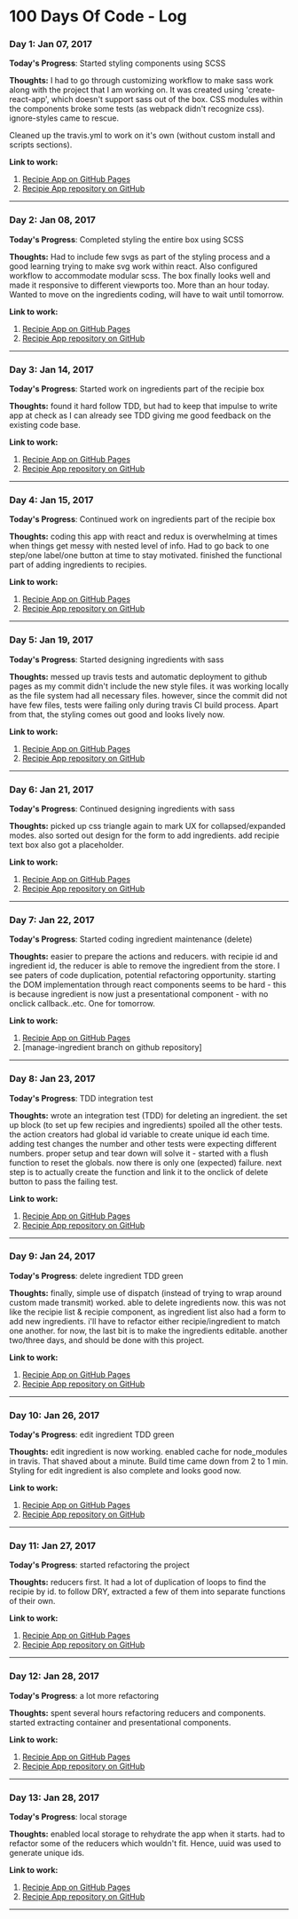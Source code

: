 # 100 Days Of Code - Log

### Day 1: Jan 07, 2017

**Today's Progress**: Started styling components using SCSS

**Thoughts:** I had to go through customizing workflow to make sass work along with the project that I am working on. It was created using 'create-react-app', which doesn't support sass out of the box. CSS modules within the components broke some tests (as webpack didn't recognize css). ignore-styles came to rescue.

Cleaned up the travis.yml to work on it's own (without custom install and scripts sections).

**Link to work:**

1. [Recipie App on GitHub Pages]
2. [Recipie App repository on GitHub]
---

### Day 2: Jan 08, 2017

**Today's Progress**: Completed styling the entire box using SCSS

**Thoughts:** Had to include few svgs as part of the styling process and a good learning trying to make svg work within react. Also configured workflow to accommodate modular scss. The box finally looks well and made it responsive to different viewports too. More than an hour today. Wanted to move on the ingredients coding, will have to wait until tomorrow.

**Link to work:**

1. [Recipie App on GitHub Pages]
2. [Recipie App repository on GitHub]
---

### Day 3: Jan 14, 2017

**Today's Progress**: Started work on ingredients part of the recipie box

**Thoughts:** found it hard follow TDD, but had to keep that impulse to write app at check as I can already see TDD giving me good feedback on the existing code base.

**Link to work:**

1. [Recipie App on GitHub Pages]
2. [Recipie App repository on GitHub]
---

### Day 4: Jan 15, 2017

**Today's Progress**: Continued work on ingredients part of the recipie box

**Thoughts:** coding this app with react and redux is overwhelming at times when things get messy with nested level of info. Had to go back to one step/one label/one button at time to stay motivated. finished the functional part of adding ingredients to recipies.

**Link to work:**

1. [Recipie App on GitHub Pages]
2. [Recipie App repository on GitHub]
---

### Day 5: Jan 19, 2017

**Today's Progress**: Started designing ingredients with sass

**Thoughts:** messed up travis tests and automatic deployment to github pages as my commit didn't include the new style files. it was working locally as the file system had all necessary files. however, since the commit did not have few files, tests were failing only during travis CI build process. Apart from that, the styling comes out good and looks lively now.

**Link to work:**

1. [Recipie App on GitHub Pages]
2. [Recipie App repository on GitHub]
---

### Day 6: Jan 21, 2017

**Today's Progress**: Continued designing ingredients with sass

**Thoughts:** picked up css triangle again to mark UX for collapsed/expanded modes. also sorted out design for the form to add ingredients. add recipie text box also got a placeholder.

**Link to work:**

1. [Recipie App on GitHub Pages]
2. [Recipie App repository on GitHub]
---

### Day 7: Jan 22, 2017

**Today's Progress**: Started coding ingredient maintenance (delete)

**Thoughts:** easier to prepare the actions and reducers. with recipie id and ingredient id, the reducer is able to remove the ingredient from the store. I see paters of code duplication, potential refactoring opportunity. starting the DOM implementation through react components seems to be hard - this is because ingredient is now just a presentational component - with no onclick callback..etc. One for tomorrow.

**Link to work:**

1. [Recipie App on GitHub Pages]
2. [manage-ingredient branch on github repository]
---

### Day 8: Jan 23, 2017

**Today's Progress**: TDD integration test

**Thoughts:** wrote an integration test (TDD) for deleting an ingredient. the set up block (to set up few recipies and ingredients) spoiled all the other tests. the action creators had global id variable to create unique id each time. adding test changes the number and other tests were expecting different numbers. proper setup and tear down will solve it - started with a flush function to reset the globals. now there is only one (expected) failure. next step is to actually create the function and link it to the onclick of delete button to pass the failing test.

**Link to work:**

1. [Recipie App on GitHub Pages]
2. [Recipie App repository on GitHub]
---

### Day 9: Jan 24, 2017

**Today's Progress**: delete ingredient TDD green

**Thoughts:** finally, simple use of dispatch (instead of trying to wrap around custom made transmit) worked. able to delete ingredients now. this was not like the recipie list & recipie component, as ingredient list also had a form to add new ingredients. i'll have to refactor either recipie/ingredient to match one another. for now, the last bit is to make the ingredients editable. another two/three days, and should be done with this project.

**Link to work:**

1. [Recipie App on GitHub Pages]
2. [Recipie App repository on GitHub]
---

### Day 10: Jan 26, 2017

**Today's Progress**: edit ingredient TDD green

**Thoughts:** edit ingredient is now working. enabled cache for node_modules in travis. That shaved about a minute. Build time came down from 2 to 1 min. Styling for edit ingredient is also complete and looks good now.

**Link to work:**

1. [Recipie App on GitHub Pages]
2. [Recipie App repository on GitHub]
---

### Day 11: Jan 27, 2017

**Today's Progress**: started refactoring the project

**Thoughts:** reducers first. It had a lot of duplication of loops to find the recipie by id. to follow DRY, extracted a few of them into separate functions of their own.

**Link to work:**

1. [Recipie App on GitHub Pages]
2. [Recipie App repository on GitHub]
---

### Day 12: Jan 28, 2017

**Today's Progress**: a lot more refactoring

**Thoughts:** spent several hours refactoring reducers and components. started extracting container and presentational components.

**Link to work:**

1. [Recipie App on GitHub Pages]
2. [Recipie App repository on GitHub]
---

### Day 13: Jan 28, 2017

**Today's Progress**: local storage

**Thoughts:** enabled local storage to rehydrate the app when it starts. had to refactor some of the reducers which wouldn't fit. Hence, uuid was used to generate unique ids.

**Link to work:**

1. [Recipie App on GitHub Pages]
2. [Recipie App repository on GitHub]
---

[Below are references to links used in the doc]: http://vijayabharathi.in
[Recipie App on GitHub Pages]: https://vijayabharathib.github.io/fcc-project-react-recipies
[Recipie App repository on GitHub]: https://github.com/vijayabharathib/fcc-project-react-recipies
